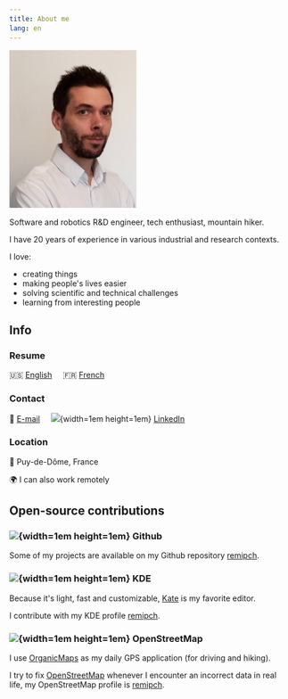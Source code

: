 ```yaml
---
title: About me
lang: en
---
```


![](images/Remi-PEUCHOT.jpg)

Software and robotics R&D engineer, tech enthusiast, mountain hiker.

I have 20 years of experience in various industrial and research contexts.

I love:

* creating things
* making people's lives easier
* solving scientific and technical challenges
* learning from interesting people

## Info

### Resume

🇺🇸 [English](Remi-PEUCHOT-en.pdf) &nbsp; &nbsp;
🇫🇷 [French](Remi-PEUCHOT-fr.pdf)

### Contact

📧  [E-mail](mailto:remipch@proton.me) &nbsp; &nbsp;
![](images/linkedin.ico){width=1em height=1em}  [LinkedIn](https://www.linkedin.com/in/peuchotremi)

### Location

📍 Puy-de-Dôme, France

🌍 I can also work remotely

## Open-source contributions

### ![](images/github.ico){width=1em height=1em} Github

Some of my projects are available on my Github repository [remipch](https://github.com/remipch).

### ![](images/kde.ico){width=1em height=1em} KDE

Because it's light, fast and customizable, [Kate](https://kate-editor.org/) is my favorite editor.

I contribute with my KDE profile [remipch](https://invent.kde.org/remipch).

### ![](images/openstreetmap.ico){width=1em height=1em} OpenStreetMap

I use [OrganicMaps](https://organicmaps.app/) as my daily GPS application (for driving and hiking).

I try to fix [OpenStreetMap](https://www.openstreetmap.org/) whenever I encounter an incorrect data in real life,
my OpenStreetMap profile is [remipch](https://www.openstreetmap.org/user/remipch).


